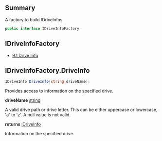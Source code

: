 ﻿<!--bl
(filemeta
    (title "Drive Info Factory"))
/bl-->

## Summary

A factory to build IDriveInfos

```csharp
public interface IDriveInfoFactory
```

<!-- 9 -->
## IDriveInfoFactory

- [9.1 Drive Info](#user-content-idriveinfofactorydriveInfo)

## IDriveInfoFactory.DriveInfo

```csharp
IDriveInfo DriveInfo(string driveName);
```

Provides access to information on the specified drive.

**driveName** [string](https://docs.microsoft.com/en-us/dotnet/api/system.string?view=net-6.0)

A valid drive path or drive letter. This can be either uppercase or lowercase, 'a' to 'z'. A null value is not valid.

**returns** [IDriveInfo](#user-content-drive-info)

Information on the specified drive.